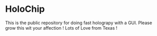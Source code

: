# HoloChip
This is the public repository for doing fast holograpy with a GUI. Please grow this wit your affection ! Lots of Love from Texas !

